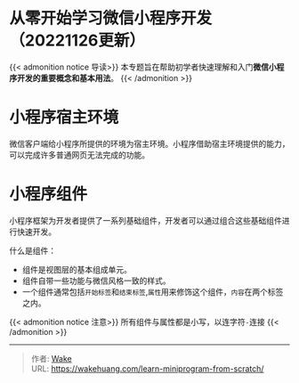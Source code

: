 # 从零开始学习微信小程序开发（20221126更新）


{{< admonition notice 导读>}}
本专题旨在帮助初学者快速理解和入门**微信小程序开发的重要概念和基本用法**。
{{< /admonition >}}

# 小程序宿主环境

微信客户端给小程序所提供的环境为宿主环境。小程序借助宿主环境提供的能力，可以完成许多普通网页无法完成的功能。

# 小程序组件

小程序框架为开发者提供了一系列基础组件，开发者可以通过组合这些基础组件进行快速开发。


什么是组件：

- 组件是视图层的基本组成单元。
- 组件自带一些功能与微信风格一致的样式。
- 一个组件通常包括`开始标签`和`结束标签`,`属性`用来修饰这个组件，`内容`在两个标签之内。


{{< admonition notice 注意>}}
所有组件与属性都是小写，以连字符`-`连接
{{< /admonition >}}


---

> 作者: [Wake](https://wakehuang.com/about)  
> URL: https://wakehuang.com/learn-miniprogram-from-scratch/  

